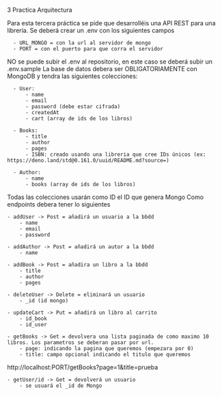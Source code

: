 3 Practica Arquitectura 

Para esta tercera práctica se pide que desarrolléis una API REST para una librería. 
Se deberá crear un .env con los siguientes campos

      - URL_MONGO = con la url al servidor de mongo
      - PORT = con el puerto para que corra el servidor


NO se puede subir el .env al repositorio, en este caso se deberá subir un .env.sample
La base de datos debera ser OBLIGATORIAMENTE con MongoDB y tendra las siguientes colecciones:

      - User:
          - name
          - email
          - password (debe estar cifrada)
          - createdAt
          - cart (array de ids de los libros)

      - Books:
          - title
          - author
          - pages
          - ISBN: creado usando una libreria que cree IDs únicos (ex: https://deno.land/std@0.161.0/uuid/README.md?source=)

      - Author:
          - name
          - books (array de ids de los libros)


Todas las colecciones usarán como ID el ID que genera Mongo
Como endpoints debera tener lo siguientes

    - addUser -> Post = añadirá un usuario a la bbdd
        - name
        - email
        - password

    - addAuthor -> Post = añadirá un autor a la bbdd
        - name

    - addBook -> Post = añadira un libro a la bbdd
        - title
        - author
        - pages

    - deleteUser -> Delete = eliminará un usuario
        - _id (id mongo)

    - updateCart -> Put = añadirá un libro al carrito
        - id_book
        - id_user

    - getBooks -> Get = devolvera una lista paginada de como maximo 10 libros. Los parametros se deberan pasar por url.
        - page: indicando la pagina que queremos (empezara por 0)
        - title: campo opcional indicando el titulo que queremos 

http://localhost:PORT/getBooks?page=1&title=prueba

    - getUser/id -> Get = devolverá un usuario 
        - se usuará el _id de Mongo

